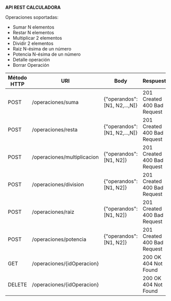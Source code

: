 **API REST CALCULADORA**

Operaciones soportadas:

 - Sumar N elementos 
 - Restar N elementos 
 - Multiplicar 2 elementos 
 - Dividir 2 elementos 
 - Raiz N-ésima de un número 
 - Potencia N-ésima de un número 
 - Detalle operación
 - Borrar Operación


| Método HTTP | URI                         | Body                         | Respuesta                   |
|-------------|-----------------------------|------------------------------|-----------------------------|
| POST        | /operaciones/suma           | {"operandos":[N1, N2,...,N]} | 201 Created 400 Bad Request |
| POST        | /operaciones/resta          | {"operandos":[N1, N2,...,N]} | 201 Created 400 Bad Request |
| POST        | /operaciones/multiplicacion | {"operandos":[N1, N2]}       | 201 Created 400 Bad Request |
| POST        | /operaciones/division       | {"operandos":[N1, N2]}       | 201 Created 400 Bad Request |
| POST        | /operaciones/raiz           | {"operandos":[N1, N2]}       | 201 Created 400 Bad Request |
| POST        | /operaciones/potencia       | {"operandos":[N1, N2]}       | 201 Created 400 Bad Request |
| GET         | /operaciones/{idOperacion}  |                              | 200 OK 404 Not Found        |
| DELETE      | /operaciones/{idOperacion}  |                              | 200 OK 404 Not Found        |